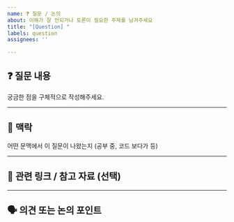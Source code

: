 ```yaml
---
name: ❓ 질문 / 논의
about: 이해가 잘 안되거나 토론이 필요한 주제를 남겨주세요
title: "[Question] "
labels: question
assignees: ''

---
```


## ❓ 질문 내용

궁금한 점을 구체적으로 작성해주세요.

---

## 📌 맥락

어떤 문맥에서 이 질문이 나왔는지 (공부 중, 코드 보다가 등)

---

## 💬 관련 링크 / 참고 자료 (선택)

---

## 🗣️ 의견 또는 논의 포인트
